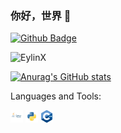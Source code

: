 

### 你好，世界 👋


[![Github Badge](https://img.shields.io/badge/-EylinX-grey?style=flat&logo=github&logoColor=white&link=https://github.com/EylinX/)](https://www.github.com/EylinX/)

<p align=left> <img src=https://komarev.com/ghpvc/?username=EylinX alt=EylinX /> </p>

[![Anurag's GitHub stats](https://github-readme-stats.vercel.app/api?username=EylinX&bg_color=30,e96443,904e95&title_color=fff&text_color=fff)](https://github.com/EylinX)


Languages and Tools:

<code><img height="20" src="https://raw.githubusercontent.com/github/explore/80688e429a7d4ef2fca1e82350fe8e3517d3494d/topics/java/java.png" alt="java"></code>
<code><img height="20" src="https://raw.githubusercontent.com/github/explore/80688e429a7d4ef2fca1e82350fe8e3517d3494d/topics/python/python.png" alt="python"></code>
<code><img height="20" src="https://raw.githubusercontent.com/github/explore/80688e429a7d4ef2fca1e82350fe8e3517d3494d/topics/cpp/cpp.png" alt="cpp"></code>



<!--
**EylinX/EylinX** is a ✨ _special_ ✨ repository because its `README.md` (this file) appears on your GitHub profile.

Here are some ideas to get you started:

- 🔭 I’m currently working on ...
- 🌱 I’m currently learning ...
- 👯 I’m looking to collaborate on ...
- 🤔 I’m looking for help with ...
- 💬 Ask me about ...
- 📫 How to reach me: ...
- 😄 Pronouns: ...
- ⚡ Fun fact: ...

- :orange_book: 
- :hammer: 
- :ram: 
- :meat_on_bone: 

<img align="right" src="https://github-readme-stats.vercel.app/api?username=EylinX&show_icons=true&icon_color=CE1D2D&text_color=718096&bg_color=ffffff&hide_title=true" />

![ReadMe Card](https://github-readme-stats.vercel.app/api/pin/?username=EylinX&repo=EylinX)

-->
